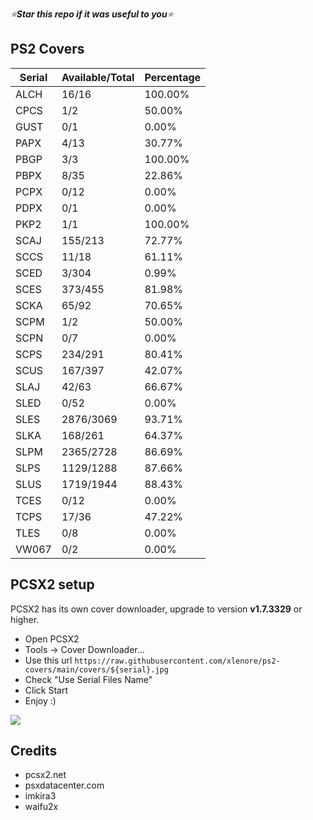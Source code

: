 *⭐**Star this repo if it was useful to you**⭐*

## PS2 Covers
| Serial |  Available/Total |  Percentage  |
| ------ |  --------------- |  ----------  |
| ALCH | 16/16 | 100.00% |
| CPCS | 1/2 | 50.00% |
| GUST | 0/1 | 0.00% |
| PAPX | 4/13 | 30.77% |
| PBGP | 3/3 | 100.00% |
| PBPX | 8/35 | 22.86% |
| PCPX | 0/12 | 0.00% |
| PDPX | 0/1 | 0.00% |
| PKP2 | 1/1 | 100.00% |
| SCAJ | 155/213 | 72.77% |
| SCCS | 11/18 | 61.11% |
| SCED | 3/304 | 0.99% |
| SCES | 373/455 | 81.98% |
| SCKA | 65/92 | 70.65% |
| SCPM | 1/2 | 50.00% |
| SCPN | 0/7 | 0.00% |
| SCPS | 234/291 | 80.41% |
| SCUS | 167/397 | 42.07% |
| SLAJ | 42/63 | 66.67% |
| SLED | 0/52 | 0.00% |
| SLES | 2876/3069 | 93.71% |
| SLKA | 168/261 | 64.37% |
| SLPM | 2365/2728 | 86.69% |
| SLPS | 1129/1288 | 87.66% |
| SLUS | 1719/1944 | 88.43% |
| TCES | 0/12 | 0.00% |
| TCPS | 17/36 | 47.22% |
| TLES | 0/8 | 0.00% |
| VW067 | 0/2 | 0.00% |

## PCSX2 setup
PCSX2 has its own cover downloader, upgrade to version **v1.7.3329** or higher.
- Open PCSX2
- Tools -> Cover Downloader...
- Use this url `https://raw.githubusercontent.com/xlenore/ps2-covers/main/covers/${serial}.jpg`
- Check "Use Serial Files Name"
- Click Start
- Enjoy :)

[![](https://i.imgur.com/jTGL0HH.gif)](https://i.imgur.com/jTGL0HH.gif)


## Credits
* pcsx2.net
* psxdatacenter.com
* imkira3
* waifu2x
